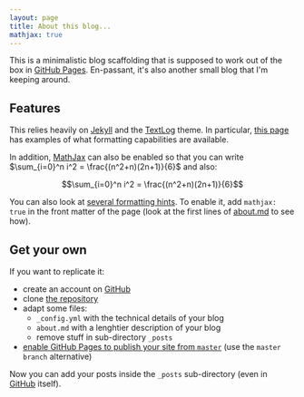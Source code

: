 ```yaml
---
layout: page
title: About this blog...
mathjax: true
---
```


This is a minimalistic blog scaffolding that is supposed to work out of
the box in [GitHub Pages][ghp]. En-passant, it's also another small blog that
I'm keeping around.

## Features

This relies heavily on [Jekyll][] and the [TextLog][] theme. In
particular, [this page][tl-examples] has examples of what formatting
capabilities are available.

In addition, [MathJax][] can also be enabled so that you can write
$\sum_{i=0}^n i^2 = \frac{(n^2+n)(2n+1)}{6}$ and also:

$$\sum_{i=0}^n i^2 = \frac{(n^2+n)(2n+1)}{6}$$

You can also look at [several formatting hints][mathjax-examples]. To
enable it, add `mathjax: true` in the front matter of the page (look at
the first lines of [about.md][about-md-raw] to see how).

## Get your own

If you want to replicate it:

- create an account on [GitHub][]
- clone [the repository][etoobusy-gh]
- adapt some files:
   - `_config.yml` with the technical details of your blog
   - `about.md` with a lenghtier description of your blog
   - remove stuff in sub-directory `_posts`
- [enable GitHub Pages to publish your site from `master`][ghp-master]
  (use the `master branch` alternative)

Now you can add your posts inside the `_posts` sub-directory (even in
[GitHub][] itself).

[ghp]: https://pages.github.com/
[Jekyll]: https://jekyllrb.com/
[TextLog]: https://github.com/heiswayi/textlog
[tl-examples]: https://heiswayi.github.io/textlog/2017/01/15/example-content/
[MathJax]: https://www.mathjax.org/
[mathjax-examples]: https://math.meta.stackexchange.com/questions/5020/mathjax-basic-tutorial-and-quick-reference
[about-md-raw]: https://raw.githubusercontent.com/polettix/ETOOBUSY/master/about.md
[GitHub]: https://github.com
[etoobusy-gh]: https://github.com/polettix/ETOOBUSY
[ghp-master]: https://help.github.com/en/articles/configuring-a-publishing-source-for-github-pages#enabling-github-pages-to-publish-your-site-from-master-or-gh-pages
